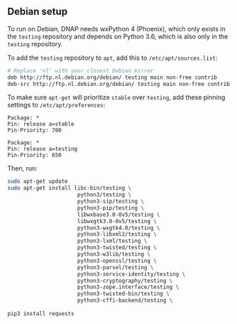 ## Debian setup

To run on Debian, DNAP needs wxPython 4 (Phoenix), which only exists in the `testing` repository and depends on Python 3.6, which is also only in the `testing` repository.

To add the `testing` repository to `apt`, add this to `/etc/apt/sources.list`:

```bash
# Replace 'nl' with your closest Debian mirror
deb http://ftp.nl.debian.org/debian/ testing main non-free contrib
deb-src http://ftp.nl.debian.org/debian/ testing main non-free contrib
```

To make sure `apt-get` will prioritize `stable` over `testing`, add these pinning settings to `/etc/apt/preferences`:

```
Package: *
Pin: release a=stable
Pin-Priority: 700

Package: *
Pin: release a=testing
Pin-Priority: 650
```

Then, run:

```bash
sudo apt-get update
sudo apt-get install libc-bin/testing \
                      python3/testing \
                      python3-sip/testing \
                      python3-pip/testing \
                      libwxbase3.0-0v5/testing \
                      libwxgtk3.0-0v5/testing \
                      python3-wxgtk4.0/testing \
                      python3-libxml2/testing \
                      python3-lxml/testing \
                      python3-twisted/testing \
                      python3-w3lib/testing \
                      python3-openssl/testing \
                      python3-parsel/testing \
                      python3-service-identity/testing \
                      python3-cryptography/testing \
                      python3-zope.interface/testing \
                      python3-twisted-bin/testing \
                      python3-cffi-backend/testing \
                      
pip3 install requests
```
